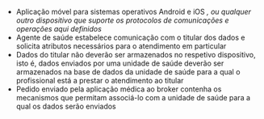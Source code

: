 - Aplicação móvel para sistemas operativos Android e iOS *, ou qualquer outro dispositivo que suporte os protocolos de comunicações e operações aqui definidos*
- Agente de saúde estabelece comunicação com o titular dos dados e solicita atributos necessários para o atendimento em particular
- Dados do titular não deverão ser armazenados no respetivo dispositivo, isto é, dados enviados por uma unidade de saúde deverão ser armazenados na base de dados da unidade de saúde para a qual o profissional está a prestar o atendimento ao titular
- Pedido enviado pela aplicação médica ao broker contenha os mecanismos que permitam associá-lo com a unidade de saúde para a qual os dados serão enviados